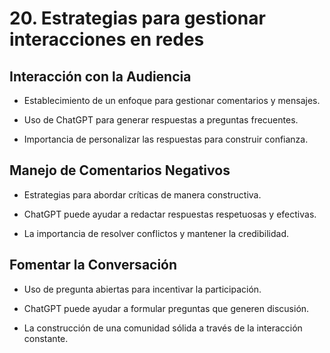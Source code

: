 # 20. Estrategias para gestionar interacciones en redes

## Interacción con la Audiencia

* Establecimiento de un enfoque para gestionar comentarios y mensajes.

* Uso de ChatGPT para generar respuestas a preguntas frecuentes.

* Importancia de personalizar las respuestas para construir confianza.

## Manejo de Comentarios Negativos

* Estrategias para abordar críticas de manera constructiva.

* ChatGPT puede ayudar a redactar respuestas respetuosas y efectivas.

* La importancia de resolver conflictos y mantener la credibilidad.

## Fomentar la Conversación

* Uso de pregunta abiertas para incentivar la participación.

* ChatGPT puede ayudar a formular preguntas que generen discusión.

* La construcción de una comunidad sólida a través de la interacción constante.